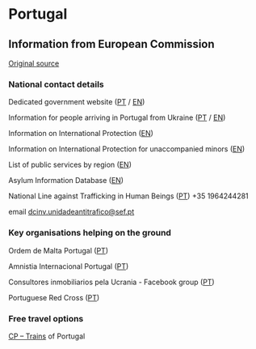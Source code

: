 # Portugal

## Information from European Commission

[Original source ](https://ec.europa.eu/info/strategy/priorities-2019-2024/stronger-europe-world/eu-solidarity-ukraine/eu-assistance-ukraine/information-people-fleeing-war-ukraine)

### National contact details

Dedicated government website ([PT](https://portugalforukraine.gov.pt/) / [EN](https://portugalforukraine.gov.pt/en/pagina-inicial-english/))

Information for people arriving in Portugal from Ukraine ([PT](https://eportugal.gov.pt/pt/noticias/ucrania-informacoes-para-pessoas-deslocadas-em-portugal) / [EN](https://eportugal.gov.pt/en/noticias/ucrania-informacoes-para-pessoas-deslocadas-em-portugal))

Information on International Protection ([EN](https://www.sef.pt/en/Documents/Procedimento_protecao_internacional_EN.pdf))

Information on International Protection for unaccompanied minors ([EN](https://www.sef.pt/en/Documents/Menores%20desacompanhados_EN.pdf))

List of public services by region ([EN](https://imigrante.sef.pt/en/balcoes-atendimento/))

Asylum Information Database ([EN](https://asylumineurope.org/reports/country/portugal/asylum-procedure/access-procedure-and-registration/registration-asylum-application/))

National Line against Trafficking in Human Beings ([PT](https://www.sef.pt/pt/pages/conteudo-detalhe.aspx?nID=87)) +35 1964244281

email dcinv.unidadeantitrafico@sef.pt

### Key organisations helping on the ground

Ordem de Malta Portugal ([PT](https://www.ordemdemaltaportugal.org/resposta-a-crise-na-ucrania/))

Amnistia Internacional Portugal ([PT](https://www.amnistia.pt/emergencia-ucrania/))

Consultores inmobiliarios pela Ucrania - Facebook group ([PT](https://www.facebook.com/groups/666488044505011))

Portuguese Red Cross ([PT](https://www.cruzvermelha.pt/not%C3%ADcias/item/7847-cruz-vermelha-portuguesa-j%C3%A1-apoiou-mais-de-300-refugiados-oriundos-da-ucr%C3%A2nia.html))

### Free travel options

[CP – Trains](https://www.cp.pt/institucional/en/press/news/refugees-ukraine) of Portugal
